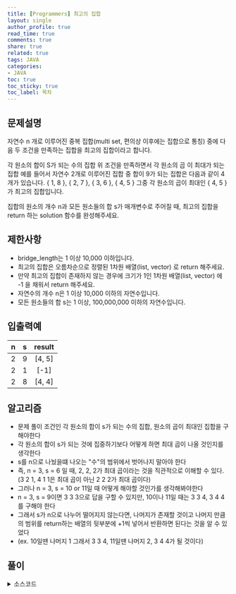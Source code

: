```yaml
---
title: [Programmers] 최고의 집합
layout: single
author_profile: true
read_time: true
comments: true
share: true
related: true
tags: JAVA
categories:
- JAVA
toc: true
toc_sticky: true
toc_label: 목차
---
```


## 문제설명
자연수 n 개로 이루어진 중복 집합(multi set, 편의상 이후에는 집합으로 통칭) 중에 다음 두 조건을 만족하는 집합을 최고의 집합이라고 합니다.

각 원소의 합이 S가 되는 수의 집합
위 조건을 만족하면서 각 원소의 곱 이 최대가 되는 집합
예를 들어서 자연수 2개로 이루어진 집합 중 합이 9가 되는 집합은 다음과 같이 4개가 있습니다.
{ 1, 8 }, { 2, 7 }, { 3, 6 }, { 4, 5 }
그중 각 원소의 곱이 최대인 { 4, 5 }가 최고의 집합입니다.

집합의 원소의 개수 n과 모든 원소들의 합 s가 매개변수로 주어질 때, 최고의 집합을 return 하는 solution 함수를 완성해주세요.


## 제한사항
- bridge_length는 1 이상 10,000 이하입니다. <br>
- 최고의 집합은 오름차순으로 정렬된 1차원 배열(list, vector) 로 return 해주세요.<br>
- 만약 최고의 집합이 존재하지 않는 경우에 크기가 1인 1차원 배열(list, vector) 에 -1 을 채워서 return 해주세요.<br>
- 자연수의 개수 n은 1 이상 10,000 이하의 자연수입니다.<br>
- 모든 원소들의 합 s는 1 이상, 100,000,000 이하의 자연수입니다.<br>


## 입출력예

|n|s|result|
|:-------------------------:|:-------------------------------:|:-----------------------------:|
|2|9|[4, 5]|
|2|1|[-1]|
|2|8|[4, 4]|



## 알고리즘
- 문제 풀이 조건인 각 원소의 합이 s가 되는 수의 집합, 원소의 곱이 최대인 집합을 구해야한다
- 각 원소의 합이 s가 되는 것에 집중하기보다 어떻게 하면 최대 곱이 나올 것인지를 생각한다
- s를 n으로 나눴을떄 나오는 "수"의 범위에서 벗어나지 말아야 한다
- 즉, n = 3, s = 6 일 때, 2, 2, 2가 최대 곱이라는 것을 직관적으로 이해할 수 있다. (3 2 1, 4 1 1은 최대 곱이 아닌 2 2 2가 최대 곱이다)
- 그러나 n = 3, s = 10 or 11일 때 어떻게 해야할 것인가를 생각해봐야한다
- n = 3, s = 9이면 3 3 3으로 답을 구할 수 있지만, 10이나 11일 때는 3 3 4, 3 4 4를 구해야 한다
- 그래서 s가 n으로 나누어 떨어지지 않는다면, 나머지가 존재할 것이고 나머지 만큼의 범위를 return하는 배열의 뒷부분에 +1씩 넣어서 반환하면 된다는 것을 알 수 있었다
- (ex. 10일땐 나머지 1 그래서 3 3 4, 11일땐 나머지 2, 3 4 4가 될 것이다)

## 풀이

<details>
<summary>소스코드</summary>
<div markdown="1">

```java
class Solution {
    public int[] solution(int n, int s) {
        if(n > s) {
            return new int[] {-1};
        }
        
        int[] answer = new int[n];
        if(s % n == 0) {
            for(int i = 0; i < n; i++){
                answer[i] = s / n;
            }
        } else {
            int rem = s % n;
            int pos = n - rem;
            for(int i = 0; i < pos; i++){
                answer[i] = s / n;
            }
            for(int i = pos; i < n; i++) {
                answer[i] = s / n +1;
            }
        }
        return answer;
    }
}
```
</div>
</details>

